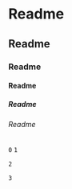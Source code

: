 # Readme
## Readme
### Readme
#### Readme
##### Readme
###### Readme
`
0
`
``
1
``
```
2
```
````
3
````
